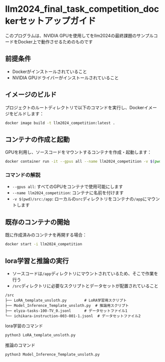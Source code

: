 # llm2024_final_task_competition_dockerセットアップガイド
このプログラムは、NVIDIA GPUを使用してをllm2024の最終課題のサンプルコードをDocker上で動作させるためのものです

## 前提条件

- Dockerがインストールされていること
- NVIDIA GPUドライバーがインストールされていること

## イメージのビルド

プロジェクトのルートディレクトリで以下のコマンドを実行し、Dockerイメージをビルドします：

```bash
docker image build -t llm2024_competition:latest .
```

## コンテナの作成と起動

GPUを利用し、ソースコードをマウントするコンテナを作成・起動します：

```bash
docker container run -it --gpus all --name llm2024_competition -v $(pwd)/src:/app llm2024_competition:latest
```

### コマンドの解説

- `--gpus all`: すべてのGPUをコンテナで使用可能にします
- `--name llm2024_competition`: コンテナに名前を付けます
- `-v $(pwd)/src:/app`: ローカルの`src`ディレクトリをコンテナの`/app`にマウントします

## 既存のコンテナの開始

既に作成済みのコンテナを再開する場合：

```bash
docker start -i llm2024_competition
```

## lora学習と推論の実行

- ソースコードは`/app`ディレクトリにマウントされているため、そこで作業を行う
- `/src`ディレクトリに必要なスクリプトとデータセットが配置されていること

```
/src
├── LoRA_template_unsloth.py        # LoRA学習用スクリプト
├── Model_Inference_Template_unsloth.py  # 推論用スクリプト
├── elyza-tasks-100-TV_0.jsonl      # データセットファイル1
└── ichikara-instruction-003-001-1.jsonl  # データセットファイル2
```

lora学習のコマンド
```bash
python3 LoRA_template_unsloth.py
```

推論のコマンド
```bash
python3 Model_Inference_Template_unsloth.py
```
